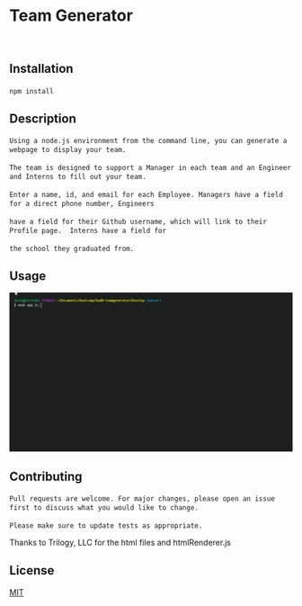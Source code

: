 # Team Generator

<br>

## Installation

<code>npm install</code>

## Description

    Using a node.js environment from the command line, you can generate a webpage to display your team.

    The team is designed to support a Manager in each team and an Engineer and Interns to fill out your team.

    Enter a name, id, and email for each Employee. Managers have a field for a direct phone number, Engineers

    have a field for their Github username, which will link to their Profile page.  Interns have a field for 

    the school they graduated from.

## Usage


![](team-generator-giphy.gif)

## Contributing

    Pull requests are welcome. For major changes, please open an issue first to discuss what you would like to change.

    Please make sure to update tests as appropriate.

Thanks to Trilogy, LLC for the html files and htmlRenderer.js

## License
[MIT](https://choosealicense.com/licenses/mit/)